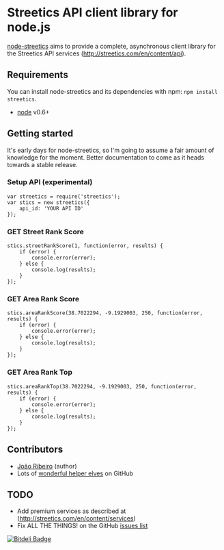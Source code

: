 Streetics API client library for node.js
======================================

[node-streetics](https://github.com/JonnyBGod/node-streetics) aims to provide a complete, asynchronous client library for the Streetics API services (http://streetics.com/en/content/api).

## Requirements

You can install node-streetics and its dependencies with npm: `npm install streetics`.

- [node](http://nodejs.org/) v0.6+

## Getting started

It's early days for node-streetics, so I'm going to assume a fair amount of knowledge for the moment. Better documentation to come as it heads towards a stable release.

### Setup API (experimental)

	var streetics = require('streetics');
	var stics = new streetics({
		api_id: 'YOUR API ID'
	});


### GET Street Rank Score

	stics.streetRankScore(1, function(error, results) {
	    if (error) {
	        console.error(error);
	    } else {
	        console.log(results);
	    }
	});

### GET Area Rank Score

	stics.areaRankScore(38.7022294, -9.1929003, 250, function(error, results) {
	    if (error) {
	        console.error(error);
	    } else {
	        console.log(results);
	    }
	});

### GET Area Rank Top

	stics.areaRankTop(38.7022294, -9.1929003, 250, function(error, results) {
	    if (error) {
	        console.error(error);
	    } else {
	        console.log(results);
	    }
	});


## Contributors

- [João Ribeiro](https://github.com/JonnyBGod) (author)
- Lots of [wonderful helper elves](https://github.com/JonnyBGod/node-streetics/contributors) on GitHub

## TODO

- Add premium services as described at (http://streetics.com/en/content/services)
- Fix ALL THE THINGS! on the GitHub [issues list](https://github.com/JonnyBGod/node-streetics/issues)

[![Bitdeli Badge](https://d2weczhvl823v0.cloudfront.net/JonnyBGod/node-streetics/trend.png)](https://bitdeli.com/free "Bitdeli Badge")

